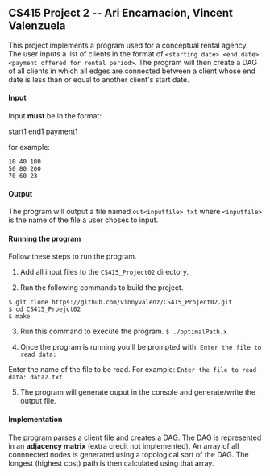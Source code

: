 
## CS415 Project 2 -- Ari Encarnacion, Vincent Valenzuela

This project implements a program used for a conceptual rental agency. The user inputs a list of clients in the format of `<starting date> <end date> <payment offered for rental period>`. The program will then create a DAG of all clients in which all edges are connected between a client whose end date is less than or equal to another client's start date.

#### Input

Input **must** be in the format:

start1 end1 payment1

for example:

```
10 40 100
50 80 200
70 60 23
```

#### Output

The program will output a file named `out<inputfile>.txt` where `<inputfile>`  is the name of the file a user choses to input.


#### Running the program

Follow these steps to run the program.

1. Add all input files to the `CS415_Project02` directory.

2. Run the following commands to build the project.
```
$ git clone https://github.com/vinnyvalenz/CS415_Project02.git
$ cd CS415_Proejct02
$ make
```

3. Run this command to execute the program.
`$ ./optimalPath.x`

4. Once the program is running you'll be prompted with:
`Enter the file to read data:`

Enter the name of the file to be read. For example:
`Enter the file to read data: data2.txt`

5. The program will generate ouput in the console and generate/write the output file.

#### Implementation

The program parses a client file and creates a DAG. The DAG is represented in an **adjacency matrix** (extra credit not implemented). An array of all connnected nodes is generated using a topological sort of the DAG. The longest (highest cost) path is then calculated using that array.